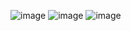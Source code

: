 ![image](831372E1D7304D808A0E75E12ECAD8DE)
![image](C5C5447167C142A59D17B47EA550F749)
![image](8C7BED6E18D64602A902CAF6C29337D4)
